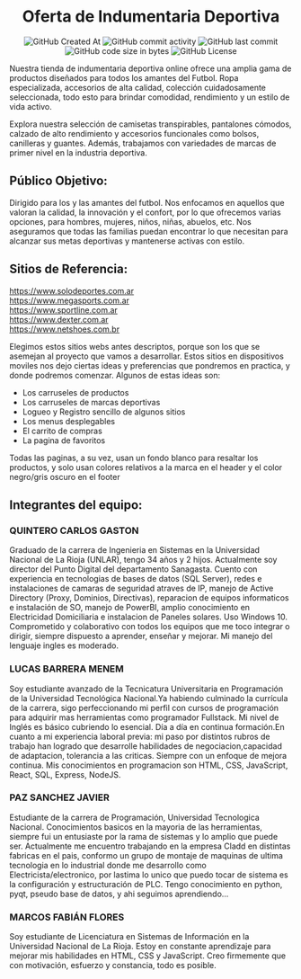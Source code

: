 <h1 align="center">Oferta de Indumentaria Deportiva</h1>
<div align="center">
  
![GitHub Created At](https://img.shields.io/github/created-at/MarcosFlores178/grupo_9_ProyectoWebDH )
![GitHub commit activity](https://img.shields.io/github/commit-activity/t/MarcosFlores178/grupo_9_ProyectoWebDH )
![GitHub last commit](https://img.shields.io/github/last-commit/MarcosFlores178/grupo_9_ProyectoWebDH )
![GitHub code size in bytes](https://img.shields.io/github/languages/code-size/MarcosFlores178/grupo_9_ProyectoWebDH )
![GitHub License](https://img.shields.io/github/license/MarcosFlores178/grupo_9_ProyectoWebDH )

</div>

Nuestra tienda de indumentaria deportiva online ofrece una amplia gama de productos diseñados para todos los amantes del Futbol. Ropa especializada, accesorios de alta calidad, colección cuidadosamente seleccionada, todo esto para brindar comodidad, rendimiento y un estilo de vida activo.

Explora nuestra selección de camisetas transpirables, pantalones cómodos, calzado de alto rendimiento y accesorios funcionales como bolsos, canilleras y guantes. Además, trabajamos con variedades de marcas de primer nivel en la industria deportiva.

<h2>Público Objetivo:</h2>

Dirigido para los y las amantes del futbol. Nos enfocamos en aquellos que valoran la calidad, la innovación y el confort, por lo que ofrecemos varias opciones, para hombres, mujeres, niños, niñas, abuelos, etc. Nos aseguramos que todas las familias puedan encontrar lo que necesitan para alcanzar sus metas deportivas y mantenerse activas con estilo.

<h2>Sitios de Referencia:</h2>

https://www.solodeportes.com.ar  
https://www.megasports.com.ar  
https://www.sportline.com.ar  
https://www.dexter.com.ar  
https://www.netshoes.com.br

<p>Elegimos estos sitios webs antes descriptos, porque son los que se asemejan al proyecto que vamos a desarrollar. Estos sitios en dispositivos moviles nos dejo ciertas ideas y preferencias que pondremos en practica, y donde podremos comenzar. Algunos de estas ideas son: 
<ul>
    <li>Los carruseles de productos</li> 
    <li>Los carruseles de marcas deportivas</li> 
    <li>Logueo y Registro sencillo de algunos sitios</li>
    <li>Los menus desplegables</li>
    <li>El carrito de compras</li>
    <li>La pagina de favoritos</li>
</ul>
Todas las paginas, a su vez, usan un fondo blanco para resaltar los productos, y solo usan colores relativos a la marca en el header y el color negro/gris oscuro en el footer</p>

<h2>Integrantes del equipo:</h2>

<h3>QUINTERO CARLOS GASTON</h3>

Graduado de la carrera de Ingenieria en Sistemas en la Universidad Nacional de La Rioja (UNLAR), tengo 34 años y 2 hijos. Actualmente soy director del Punto Digital del departamento Sanagasta. Cuento con experiencia en tecnologias de bases de datos (SQL Server), redes e instalaciones de camaras de seguridad atraves de IP, manejo de Active Directory (Proxy, Dominios, Directivas), reparacion de equipos informaticos e instalación de SO, manejo de PowerBI, amplio conocimiento en Electricidad Domiciliaria e instalacion de Paneles solares. Uso Windows 10. Comprometido y colaborativo con todos los equipos que me toco integrar o dirigir, siempre dispuesto a aprender, enseñar y mejorar. Mi manejo del lenguaje ingles es moderado.

<h3>LUCAS BARRERA MENEM</h3>

Soy estudiante avanzado de la Tecnicatura
Universitaria en Programación de la Universidad Tecnológica Nacional.Ya habiendo culminado la currícula de la carrera, sigo perfeccionando mi perfil con cursos de programación para adquirir mas herramientas como programador Fullstack. Mi nivel de Inglés es básico cubriendo lo esencial. Día a día en continua formación.En cuanto a mi experiencia laboral previa: mi paso por distintos rubros de trabajo han logrado que desarrolle habilidades de negociacion,capacidad de adaptacion, tolerancia a las criticas. Siempre con un enfoque de mejora continua.
Mis conocimientos en programacion son HTML, CSS, JavaScript, React, SQL, Express, NodeJS.

<h3>PAZ SANCHEZ JAVIER</h3>

Estudiante de la carrera de Programación, Universidad Tecnologica Nacional. Conocimientos basicos en la mayoria de las herramientas, siempre fui un entusiaste por la rama de sistemas y lo amplio que puede ser. Actualmente me encuentro trabajando en la empresa Cladd en distintas fabricas en el pais, conformo un grupo de montaje de maquinas de ultima tecnologia en lo industrial donde me desarrollo como Electricista/electronico, por lastima lo unico que puedo tocar de sistema es la configuración y estructuración de PLC. Tengo conocimiento en python, pyqt, pseudo base de datos, y ahi seguimos aprendiendo...

<h3>MARCOS FABIÁN FLORES</h3>

Soy estudiante de Licenciatura en Sistemas de Información en la Universidad Nacional de La Rioja. 
Estoy en constante aprendizaje para mejorar mis habilidades en HTML, CSS y JavaScript.
Creo firmemente que con motivación, esfuerzo y constancia, todo es posible.
